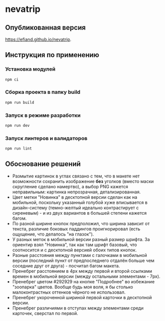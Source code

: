 # nevatrip

## Опубликованная версия

https://efiand.github.io/nevatrip.


## Инструкция по применению
### Установка модулей

```bash
npm ci
```


### Сборка проекта в папку build

```bash
npm run build
```


### Запуск в режиме разработки

```bash
npm run dev
```


### Запуск линтеров и валидаторов

```bash
npm run lint
```

## Обоснование решений

* Размытие картинок в углах связано с тем, что в макете нет возможности сохранить изображение **без** уголков (вместо маски скругление сделано намертво), а выбор PNG кажется неправильным: картинка непрозрачная, детализированная.
* Цвет метки "Новинка" в десктопной версии сделан как на мобильной, поскольку указанный голубой хуже вписывается в дизайн-систему (темно-желтый идеально контрастирует с сиреневым) - и из двух вариантов в большей степени кажется багом.
* По разной ширине кнопок предположил, что ширина зависит от текста, различие боковых паддингов проигнорировал (есть ощущение, что делалось "на глазок").
* У разных меток в мобильной версии разный размер шрифта. За ориентир взял "Новинка", так как там шрифт базовый, что соотносится и с десктопной версией обоих типов кнопок.
* Разные расстояния между пунктами с галочками в мобильной версии (последний пункт от предпоследнего отдалён больше чем соседние друг от друга) - посчитал багом макета.
* Пренебрег расстоянием в 4px между первой и второй ссылками времен в мобильной версии (между остальными элементами - 7px).
* Пренебрег цветом #292929 на кнопке "Подробнее" во избежание "зоопарка" цветов. Вообще будь моя воля, я бы столько малоконтрастных оттенков чёрного не использовал.
* Пренебрег укороченной шириной первой карточки в десктопной версии.
* Пренебрег различиями в отступах между элементами среди карточек, сверстал по первой.
